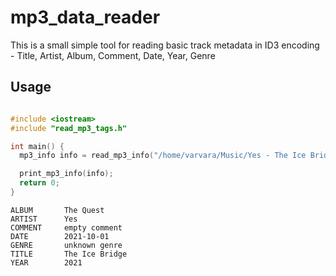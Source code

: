 # mp3_data_reader
This is a small simple tool for reading basic track metadata in ID3 encoding - Title, Artist, Album, Comment, Date, Year, Genre

## Usage

```cpp

#include <iostream>
#include "read_mp3_tags.h"

int main() {
  mp3_info info = read_mp3_info("/home/varvara/Music/Yes - The Ice Bridge.mp3");

  print_mp3_info(info);
  return 0;
}
```
```bush
ALBUM		The Quest
ARTIST		Yes
COMMENT		empty comment
DATE		2021-10-01
GENRE		unknown genre
TITLE		The Ice Bridge
YEAR		2021
```
